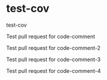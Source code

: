 # test-cov
test-cov

Test pull request for code-comment

Test pull request for code-comment-2

Test pull request for code-comment-3

Test pull request for code-comment-4
